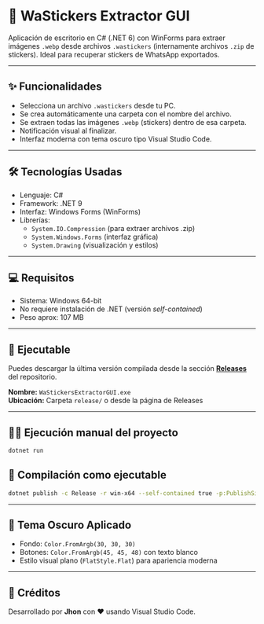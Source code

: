 
# 🧩 WaStickers Extractor GUI

Aplicación de escritorio en C# (.NET 6) con WinForms para extraer imágenes `.webp` desde archivos `.wastickers` (internamente archivos `.zip` de stickers). Ideal para recuperar stickers de WhatsApp exportados.

---

## ✨ Funcionalidades

- Selecciona un archivo `.wastickers` desde tu PC.
- Se crea automáticamente una carpeta con el nombre del archivo.
- Se extraen todas las imágenes `.webp` (stickers) dentro de esa carpeta.
- Notificación visual al finalizar.
- Interfaz moderna con tema oscuro tipo Visual Studio Code.

---

## 🛠️ Tecnologías Usadas

- Lenguaje: C#
- Framework: .NET 9
- Interfaz: Windows Forms (WinForms)
- Librerías:
  - `System.IO.Compression` (para extraer archivos .zip)
  - `System.Windows.Forms` (interfaz gráfica)
  - `System.Drawing` (visualización y estilos)

---

## 💻 Requisitos

- Sistema: Windows 64-bit
- No requiere instalación de .NET (versión *self-contained*)
- Peso aprox: 107 MB

---

## 🚀 Ejecutable

Puedes descargar la última versión compilada desde la sección **[Releases](../../releases)** del repositorio.

**Nombre:** `WaStickersExtractorGUI.exe`  
**Ubicación:** Carpeta `release/` o desde la página de Releases

---

## 🧑‍💻 Ejecución manual del proyecto

```bash
dotnet run
```

## 🧪 Compilación como ejecutable

```bash
dotnet publish -c Release -r win-x64 --self-contained true -p:PublishSingleFile=true
```

---

## 🎨 Tema Oscuro Aplicado

- Fondo: `Color.FromArgb(30, 30, 30)`
- Botones: `Color.FromArgb(45, 45, 48)` con texto blanco
- Estilo visual plano (`FlatStyle.Flat`) para apariencia moderna

---

## 🧾 Créditos

Desarrollado por **Jhon** con ❤️ usando Visual Studio Code.
